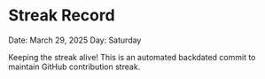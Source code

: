 # Streak Record

Date: March 29, 2025
Day: Saturday

Keeping the streak alive! This is an automated backdated commit to maintain GitHub contribution streak.
